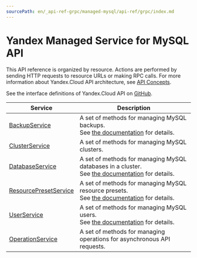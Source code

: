 ```yaml
---
sourcePath: en/_api-ref-grpc/managed-mysql/api-ref/grpc/index.md
---
```

# Yandex Managed Service for MySQL API
This API reference is organized by resource. Actions are performed by sending HTTP requests to resource URLs or making RPC calls. For more information about Yandex.Cloud API architecture, see [API Concepts](/docs/api-design-guide/).

See the interface definitions of Yandex.Cloud API on [GitHub](https://github.com/yandex-cloud/cloudapi).

Service | Description
--- | ---
[BackupService](./backup_service.md) | A set of methods for managing MySQL backups. <br>See [the documentation](/docs/managed-mysql/operations/cluster-backups) for details.
[ClusterService](./cluster_service.md) | A set of methods for managing MySQL clusters.
[DatabaseService](./database_service.md) | A set of methods for managing MySQL databases in a cluster. <br>See [the documentation](/docs/managed-mysql/operations/databases) for details.
[ResourcePresetService](./resource_preset_service.md) | A set of methods for managing MySQL resource presets. <br>See [the documentation](/docs/managed-mysql/concepts/instance-types) for details.
[UserService](./user_service.md) | A set of methods for managing MySQL users. <br>See [the documentation](/docs/managed-mysql/operations/cluster-users) for details.
[OperationService](./operation_service.md) | A set of methods for managing operations for asynchronous API requests.
